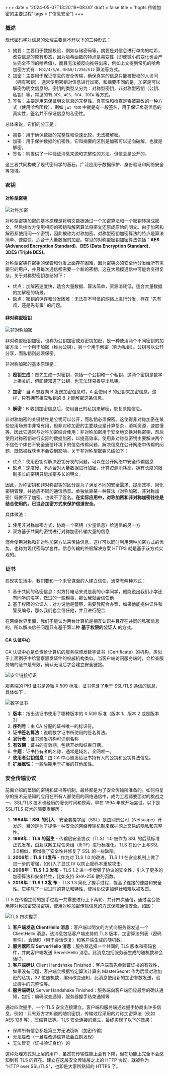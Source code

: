 +++
date = '2024-05-07T13:20:19+08:00'
draft = false
title = 'hppts 传输加密的主要过程'
tags = ["信息安全"]
+++

### 概述

现代密码学对信息的处理主要离不开以下的三种形式：

1.  摘要：主要用于数据校验，例如存储密码等，摘要是对信息进行单向的哈希，改变信息的原有形态，因为哈希函数的特点是易变性（即使微小的变化也会产生完全不同的哈希值），而且无法被反向推导出来，例如上文提到常见的哈希加密方式有：`MD2/4/5/6、SHA0/1/256/512` 算法等方式。
2.  加密：主要用于保证信息的安全传输，确保真实的信息只能被授权的人访问（拥有密钥），通常使用密钥对信息进行加密，和摘要不同的是，加密是可以解密为明文信息的。密钥的类型又分为：对称型密钥，非对称型密钥（公钥、私钥）等，常见的有 `DES、AES、RC4、IDEA` 等方式。
3.  签名：主要是用来保证明文信息的完整性、真实性和检查是否被篡改的一种方式（使用哈希函数），例如 `jwt 令牌` 中就是有一段签名，用于保证负载信息的真实性，签名并不保证信息的私密性。

总体来说，它们的分工是：

*   摘要：用于确保数据的完整性和快速比较，无法被解密。
*   加密：用于保护数据的机密性，它和摘要的区别是加密可以逆向破解，也就是解密。
*   签名：则提供了一种验证消息来源和完整性的方法。但信息是公开的。

这三者共同构成了现代密码学的基石，广泛应用于数据保护、身份验证和网络安全等领域。

### 密钥

#### 对称型密钥

![对称加密](https://s2.loli.net/2025/02/13/oJPagjRvX3O1uZb.jpg)

对称型密钥加密的基本原理是将明文数据通过一个加密算法和一个密钥转换成密文，然后接收方使用相同的密钥和解密算法将密文还原成原始的明文。由于加密和解密都使用同一个密钥，因此被称为对称加密。对称型密钥加密算法的特点是算法简单、速度快，适合于大量数据的加密。常见的对称型密钥加密算法包括：**AES (Advanced Encryption Standard)**、**DES (Data Encryption Standard)**、**3DES (Triple DES)**。

对称型密钥在密钥的保管和分发上面存在困难，因为密钥必须安全地分发给所有需要它的用户，并且每次通信都需要一个新的密钥，这在大规模通信中可能会变得复杂。关于对称型密钥总结如下：

*   优点：加解密速度快，适合大量数据、算法简单，资源消耗低，适合大量数据的加解密的场景。
*   缺点：密钥的保存和分发困难：无法在不可信的网络上进行分发，存在 “先有鸡，还是先有蛋” 的问题。

#### 非对称型密钥

![非对称加密](https://s2.loli.net/2025/02/13/LSTVGgFCwNEM3dP.png)

非对称型密钥加密，也称为公钥加密或双密钥加密，是一种使用两个不同密钥的加密方法：一个用于加密（称为公钥），另一个用于解密（称为私钥）。公钥可以公开分享，而私钥则必须保密。

非对称加密的基本原理是：

1.  **密钥生成**：首先生成一对密钥，包括一个公钥和一个私钥。这两个密钥是数学上相关的，但即使知道了公钥，也无法轻易推导出私钥。

2.  **加密**：当 A 想要向 B 发送加密信息时，A 会使用 B 的公钥来加密信息。这样，只有拥有相应私钥的 B 才能解密这条信息。

3.  **解密**：B 收到加密信息后，使用自己的私钥来解密，恢复原始信息。

非对称加密的关键特性是公钥可以公开，而私钥必须保密。这使得非对称加密在某些应用场景中非常有用，但非对称加密的主要缺点是计算复杂，消耗资源，速度慢等，因此它通常与对称加密结合使用：非对称加密用于安全地交换对称密钥，然后使用对称密钥进行实际的数据加密，以提高效率。使用非对称型密钥主要解决两个不信任个体在不安全通信环境下的信息传输问题，解决信息在公开网络中传输的问题，既然被截获也不会受到影响。关于非对称型密钥总结如下：

*   优点：使用密钥对解决密钥分发的问题，可以在公开网络中安全传输信息
*   缺点：速度慢，不适合对大量数据进行加密，计算资源消耗高，拥有长度的限制多长的密钥只能加密多长的明文。

因此，对称密钥和非对称密钥的区分是为了满足不同的安全需求、提高效率、简化密钥管理，并适应不同的通信场景。单独依靠某一种算法（对称加密、非对称加密）既做不了加密，也做不了签名。**在实际应用中，对称加密和非对称加密往往是结合使用的。已混合加密方式来保护信道安全。**

具体做法：

1.  使用非对称加密方式，协商一个密钥（少量信息）给通信的另一方
2.  双方基于共同的密钥进行对称加密传输大量的信息

混合使用对称和非对称加密方法来传输信息，这样可以同时利用两种加密方式的优势，也称为现代密码学套件。信息传输的终极解决方案 HTTPS 就是基于该方式实现的。

### 证书

在现实生活中，我们要和一个未曾谋面的人建立信任，通常有两种方式：

1.  基于共同的私密信息：对方打电话来说是我的小学同学，他能说出我们小学还有同学的名字，做过的一些糗事，那么我就会信任他
2.  基于权限的公证人：对方说他是警察，需要我配合办案，如果他能提供证件和警员编号，那么我们也会信任他，并且进行配合

在网络世界里面，我们不能认为两台计算机是相互认识并且存在共同的私密信息的，所以解决信任问题只有基于第二种 **基于权限的公证人** 的方式。

#### CA 认证中心

CA 认证中心是负责给计算机的服务端颁发数字证书（Certificate）的机构，类似于上面例子中给警察颁发证件的权威机构类似。当客户端访问服务端时，会检查服务端的证书是有效，确认无误后才会建立安全链接。

![安全链接标识](https://s2.loli.net/2025/02/13/vNJxOcLuSWqi2aH.png)

服务端的 PKI 证书是遵循 X.509 标准，证书包含了用于 SSL/TLS 通信的信息，具体如下：

![数字证书](https://p3-juejin.byteimg.com/tos-cn-i-k3u1fbpfcp/915e86f9832944e8adae8f43cdd56cf3~tplv-k3u1fbpfcp-jj-mark:0:0:0:0:q75.image#?w=1180&#x26;h=1412&#x26;s=208395&#x26;e=png&#x26;a=1&#x26;b=fbfbfb)

1.  **版本**：指出该证书使用了哪种版本的 X.509 标准（版本 1、版本 2 或是版本 3）
2.  **序列号**：由 CA 分配的证书唯一的标识符。
3.  **证书签名算法**：说明数字证书所使用的签名算法。
4.  **发行者**：证书颁发机构可识别名称
5.  **有效期**：证书的有效期，包括开始和结束日期。
6.  **主题**：证书持有者的名称，通常是域名，全网唯一。
7.  **使用者公钥信息**：由 CA 中心颁发给证书持有人的公钥和公钥算法信息。
8.  **扩展属性**：一些后期用于扩展的其他属性。

### 安全传输协议

前面介绍的繁琐的密钥和证书等机制，最终都是为了安全传输所准备的。如何将复杂的技术无感知的应用在所有人都使用的网络通信中，成为工程师要面对的挑战之一，SSL/TLS 技术也经历的漫长时间和摸索，早在 1994 年就开始尝试。以下是 SSL/TLS 技术的简要发展历：

1.  **1994年：SSL 的引入** - 安全套接字层（SSL）是由网景公司（Netscape）开发的，目的是为了提供一种安全的网络传输机制来保护网上交易的隐私和完整性。
2.  **1999年：TLS 的诞生** - 传输层安全协议（TLS）1.0 被作为 SSL 的后续标准正式发布，由互联网工程任务组（IETF）进行标准化。TLS 在设计上与SSL 3.0相似，但增强了安全性并修复了 SSL 的一些缺陷。
3.  **2006年：TLS 1.1发布** - 作为对 TLS 1.0 的改进，TLS 1.1 在安全机制上做了进一步的增强，如引入了显式 IV 以防止密码本重放攻击。
4.  **2008年：TLS 1.2 发布** - TLS 1.2 进一步增强了协议的安全性，引入了更多的加密算法和安全特性，比如支持 SHA-256 散列函数。
5.  **2018年：TLS 1.3发 布** - TLS 1.3 简化了握手过程，提高了连接的速度和安全性。它移除了一些过时的算法和特性，使得协议更加健壮和难以被攻击。

TLS 在传输之前的握手过程一共需要进行上下两轮、共计四次通信，通过混合使用非对称加密交换密钥，使用对称加密传输信息的方式保障通信安全。如图：

![TLS 四次握手](https://s2.loli.net/2025/02/13/8xXKaDHfkt15Ndm.png)

1.  **客户端发送 ClientHello 消息**：客户端以明文的方式向服务器发送一个 ClientHello 消息，该消息包括客户端支持的 TLS 版本、加密算法列表（密码套件）、会话ID（用于会话恢复）和客户端生成的随机数。
2.  **服务器回应 ServerHello 消息**：服务器选择一个共同的 TLS 版本和密码套件，并向客户端发送 ServerHello 消息。此消息包括服务器生成的随机数和会话ID，
3.  **客户端确认** Client Handshake Finished：客户端首先会验证证书的有效性，如果没有问题，客户端会根据特定算法计算出 MasterSecret 作为后续对称加密的私钥，32 位随机数，编码改变通知，此消息使用新的加密参数发送，验证握手的完整性等。
4.  **服务端确认** Server Handshake Finished：服务端向客户端回应最后的确认通知，包括：编码改变通知，服务器握手结束通知等

通过四次握手，一个 TLS 安全连接建立。客户端和服务端通过握手协商出许多信息，例如：只有双方才知道的随机密钥，传输过程采用的对称加密算法（例如 AES 128 等）、压缩算法等。TLS 安全连接的建立，最终实现了以下的效果：

*   保障所有信息都是第三方无法窃听（加密传输）
*   无法篡改（一旦篡改通信算法会立刻发现）
*   无法冒充（证书验证身份）的

这种处理方式对上层的用户，虽然在传输性能上会有下降，但在功能上完全不会感知到有 TLS 的存在。建立在这层安全传输层之上的 HTTP 协议，就被称为 “HTTP over SSL/TLS”，也即是大家所熟知的 HTTPS 了。
